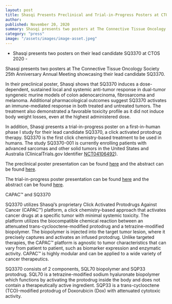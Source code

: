 ```yaml
---
layout: post
title: Shasqi Presents Preclinical and Trial-in-Progress Posters at CTOS 2020
author:
published: November 20, 2020
summary: Shasqi presents two posters at The Connective Tissue Oncology Society (CTOS) 25th Anniversary Annual Meeting showcasing their lead candidate SQ3370.
category: "press"
image: "/assets/images/image-asset.jpeg"
---
```


- Shasqi presents two posters on their lead candidate SQ3370 at CTOS 2020 -

Shasqi presents two posters at The Connective Tissue Oncology Society 25th Anniversary Annual Meeting showcasing their lead candidate SQ3370.

In their preclinical poster, Shasqi shows that SQ3370 induces a dose-dependent, sustained local and systemic anti-tumor response in dual-tumor syngeneic murine models of colon adenocarcinoma, fibrosarcoma and melanoma. Additional pharmacological outcomes suggest SQ3370 activates an immune-mediated response in both treated and untreated tumors. The treatment also demonstrated a favorable toxicity profile as it did not induce body weight losses, even at the highest administered dose.

In addition, Shasqi presents a trial-in-progress poster on a first-in-human phase I study for their lead candidate SQ3370, a click activated protodrug therapy. SQ3370 is the first click chemistry-based treatment to be used in humans. The study SQ3370-001 is currently enrolling patients with advanced sarcomas and other solid tumors in the United States and Australia (ClinicalTrials.gov Identifier [NCT04106492](https://clinicaltrials.gov/ct2/show/NCT04106492)).

The preclinical poster presentation can be found [here](/assets/pdf/2020-10-22-CTOS-Preclinical-Poster-Final.pdf) and the abstract can be found [here](/assets/pdf/2020-11-23-CTOS-Preclinical-Abstract.pdf).

The trial-in-progress poster presentation can be found [here](/assets/pdf/2020-10-22-CTOS-TIP-Poster-Final.pdf) and the abstract can be found [here](/assets/pdf/2020-11-23-CTOS-TIP-Abstract.pdf).

CAPAC™ and SQ3370

SQ3370 utilizes Shasqi’s proprietary Click Activated Protodrugs Against Cancer (CAPAC™) platform, a click chemistry-based approach that activates cancer drugs at a specific tumor with minimal systemic toxicity. The platform utilizes the biocompatible chemical reaction between an attenuated trans-cyclooctene-modified protodrug and a tetrazine-modified biopolymer. The biopolymer is injected into the target tumor lesion, where it precisely captures and activates an infused protodrug. Unlike targeted therapies, the CAPAC™ platform is agnostic to tumor characteristics that can vary from patient to patient, such as biomarker expression and enzymatic activity. CAPAC™ is highly modular and can be applied to a wide variety of cancer therapeutics.

SQ3370 consists of 2 components, SQL70 biopolymer and SQP33 protodrug. SQL70 is a tetrazine-modified sodium hyaluronate biopolymer which functions by activating the protodrug inside the body and does not contain a therapeutically active ingredient. SQP33 is a trans-cyclooctene (TCO)-modified protodrug of Doxorubicin (Dox) with attenuated cytotoxic activity.
